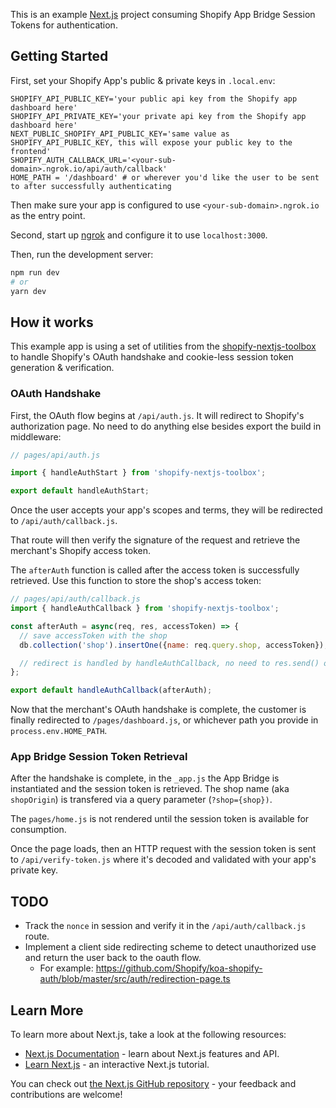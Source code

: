 This is an example [Next.js](https://nextjs.org/) project consuming Shopify App Bridge Session Tokens for authentication.

## Getting Started

First, set your Shopify App's public & private keys in `.local.env`:

```
SHOPIFY_API_PUBLIC_KEY='your public api key from the Shopify app dashboard here'
SHOPIFY_API_PRIVATE_KEY='your private api key from the Shopify app dashboard here'
NEXT_PUBLIC_SHOPIFY_API_PUBLIC_KEY='same value as SHOPIFY_API_PUBLIC_KEY, this will expose your public key to the frontend'
SHOPIFY_AUTH_CALLBACK_URL='<your-sub-domain>.ngrok.io/api/auth/callback'
HOME_PATH = '/dashboard' # or wherever you'd like the user to be sent to after successfully authenticating
```

Then make sure your app is configured to use `<your-sub-domain>.ngrok.io` as the entry point.

Second, start up [ngrok](https://ngrok.io) and configure it to use `localhost:3000`.

Then, run the development server:

```bash
npm run dev
# or
yarn dev
```

## How it works

This example app is using a set of utilities from the [shopify-nextjs-toolbox](https://www.npmjs.com/package/shopify-nextjs-toolbox) to handle Shopify's OAuth handshake and cookie-less session token generation & verification.

### OAuth Handshake

First, the OAuth flow begins at `/api/auth.js`. It will redirect to Shopify's authorization page. No need to do anything else besides export the build in middleware:

```javascript
// pages/api/auth.js

import { handleAuthStart } from 'shopify-nextjs-toolbox';

export default handleAuthStart;
```

Once the user accepts your app's scopes and terms, they will be redirected to `/api/auth/callback.js`.

That route will then verify the signature of the request and retrieve the merchant's Shopify access token.

The `afterAuth` function is called after the access token is successfully retrieved. Use this function to store the shop's access token:

```javascript
// pages/api/auth/callback.js
import { handleAuthCallback } from 'shopify-nextjs-toolbox';

const afterAuth = async(req, res, accessToken) => {
  // save accessToken with the shop
  db.collection('shop').insertOne({name: req.query.shop, accessToken});

  // redirect is handled by handleAuthCallback, no need to res.send() or res.redirect() here.
};

export default handleAuthCallback(afterAuth);
```

Now that the merchant's OAuth handshake is complete, the customer is finally redirected to `/pages/dashboard.js`, or whichever path you provide in `process.env.HOME_PATH`.

### App Bridge Session Token Retrieval

After the handshake is complete, in the `_app.js` the App Bridge is instantiated and the session token is retrieved. The shop name (aka `shopOrigin`) is transfered via a query parameter (`?shop={shop})`.

The `pages/home.js` is not rendered until the session token is available for consumption.

Once the page loads, then an HTTP request with the session token is sent to `/api/verify-token.js` where it's decoded and validated with your app's private key.

## TODO

* Track the `nonce` in session and verify it in the `/api/auth/callback.js` route.
* Implement a client side redirecting scheme to detect unauthorized use and return the user back to the oauth flow.
  * For example: https://github.com/Shopify/koa-shopify-auth/blob/master/src/auth/redirection-page.ts

## Learn More

To learn more about Next.js, take a look at the following resources:

- [Next.js Documentation](https://nextjs.org/docs) - learn about Next.js features and API.
- [Learn Next.js](https://nextjs.org/learn) - an interactive Next.js tutorial.

You can check out [the Next.js GitHub repository](https://github.com/vercel/next.js/) - your feedback and contributions are welcome!

